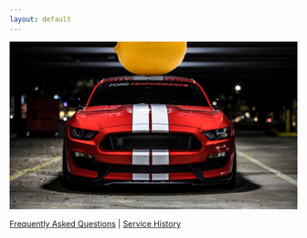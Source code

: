 ```yaml
---
layout: default
---
```


![gt350 lemon](/gt350.png)

[Frequently Asked Questions](./faq) \| [Service History](./service-records)